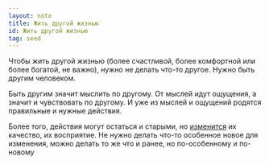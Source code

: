 ```yaml
---
layout: note
title: Жить другой жизнью 
id: Жить другой жизнью
tag: seed
---
```


Чтобы жить другой жизнью (более счастливой, более комфортной или более богатой, не важно), нужно не делать что-то другое. Нужно быть другим человеком.

Быть другим значит мыслить по другому. От мыслей идут ощущения, а значит и чувствовать по другому. И уже из мыслей и ощущений родятся правильные и нужные действия.

Более того, действия могут остаться и старыми, но [изменится](Изменения.md) их качество, их восприятие. Не нужно делать что-то особенное новое для изменения, можно делать то же что и ранее, но по-особенному и по-новому